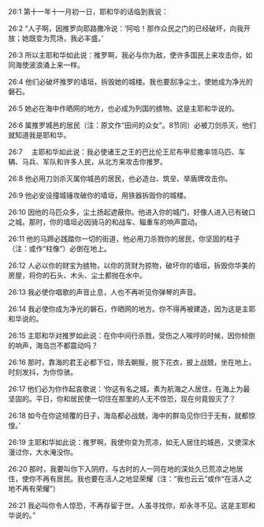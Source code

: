 <a id="1"></a>26:1  第十一年十一月初一日，耶和华的话临到我说：  

<a id="2"></a>26:2  “人子啊，因推罗向耶路撒冷说：‘阿哈！那作众民之门的已经破坏，向我开放；她既变为荒场，我必丰盛。’  

<a id="3"></a>26:3  所以主耶和华如此说：推罗啊，我必与你为敌，使许多国民上来攻击你，如同海使波浪涌上来一样。  

<a id="4"></a>26:4  他们必破坏推罗的墙垣，拆毁她的城楼。我也要刮净尘土，使她成为净光的磐石。  

<a id="5"></a>26:5  她必在海中作晒网的地方，也必成为列国的掳物。这是主耶和华说的。  

<a id="6"></a>26:6  属推罗城邑的居民（注：原文作“田间的众女”。8节同）必被刀剑杀灭，他们就知道我是耶和华。  

<a id="7"></a>26:7  　主耶和华如此说：我必使诸王之王的巴比伦王尼布甲尼撒率领马匹、车辆、马兵、军队和许多人民，从北方来攻击你推罗。  

<a id="8"></a>26:8  他必用刀剑杀灭属你城邑的居民，也必造台、筑垒、举盾牌攻击你。  

<a id="9"></a>26:9  他必安设撞城锤攻破你的墙垣，用铁器拆毁你的城楼。  

<a id="10"></a>26:10  因他的马匹众多，尘土扬起遮蔽你。他进入你的城门，好像人进入已有破口之城。那时，你的墙垣必因骑马的和战车、辎重车的响声震动。  

<a id="11"></a>26:11  他的马蹄必践踏你一切的街道，他必用刀杀戮你的居民，你坚固的柱子（注：或作“柱像”）必倒在地上。  

<a id="12"></a>26:12  人必以你的财宝为掳物，以你的货财为掠物，破坏你的墙垣，拆毁你华美的房屋，将你的石头、木头、尘土都抛在水中。  

<a id="13"></a>26:13  我必使你唱歌的声音止息，人也不再听见你弹琴的声音。  

<a id="14"></a>26:14  我必使你成为净光的磐石，作晒网的地方。你不得再被建造，因为这是主耶和华说的。  

<a id="15"></a>26:15  主耶和华对推罗如此说：在你中间行杀戮，受伤之人唉哼的时候，因你倾倒的响声，海岛岂不都震动吗？　  

<a id="16"></a>26:16  那时，靠海的君王必都下位，除去朝服，脱下花衣，披上战兢，坐在地上，时刻发抖，为你惊骇。  

<a id="17"></a>26:17  他们必为你作起哀歌说：‘你这有名之城，素为航海之人居住，在海上为最坚固的。平日，你和居民使一切住在那里的人无不惊恐，现在何竟毁灭了？  

<a id="18"></a>26:18  如今在你这倾覆的日子，海岛都必战兢，海中的群岛见你归于无有，就都惊惶。’  

<a id="19"></a>26:19  主耶和华如此说：推罗啊，我使你变为荒凉，如无人居住的城邑，又使深水漫过你，大水淹没你。  

<a id="20"></a>26:20  那时，我要叫你下入阴府，与古时的人一同在地的深处久已荒凉之地居住，使你不再有居民。我也要在活人之地显荣耀（注：“我也云云”或作“在活人之地不再有荣耀”）  

<a id="21"></a>26:21  我必叫你令人惊恐，不再存留于世。人虽寻找你，却永寻不见。这是主耶和华说的。”  
